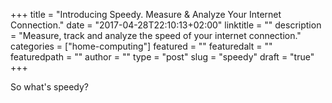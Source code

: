 +++
title = "Introducing Speedy. Measure & Analyze Your Internet Connection."
date = "2017-04-28T22:10:13+02:00"
linktitle = ""
description = "Measure, track and analyze the speed of your internet connection."
categories = ["home-computing"]
featured = ""
featuredalt = ""
featuredpath = ""
author = ""
type = "post"
slug = "speedy"
draft = "true"
+++

So what's speedy?


